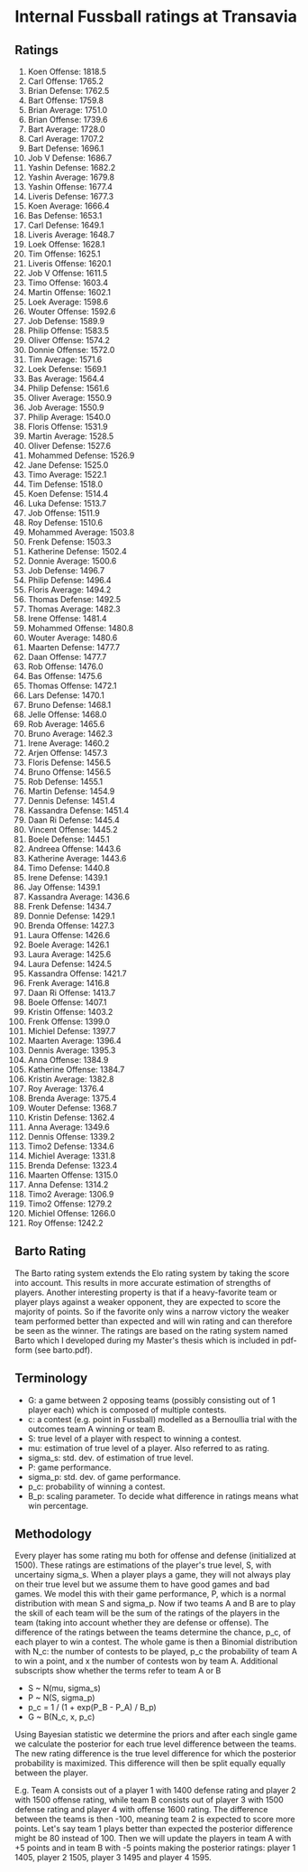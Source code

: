 # Internal Fussball ratings at Transavia
## Ratings
1. Koen Offense: 1818.5 
2. Carl Offense: 1765.2 
3. Brian Defense: 1762.5 
4. Bart Offense: 1759.8 
5. Brian Average: 1751.0 
6. Brian Offense: 1739.6 
7. Bart Average: 1728.0 
8. Carl Average: 1707.2 
9. Bart Defense: 1696.1 
10. Job V Defense: 1686.7 
11. Yashin Defense: 1682.2 
12. Yashin Average: 1679.8 
13. Yashin Offense: 1677.4 
14. Liveris Defense: 1677.3 
15. Koen Average: 1666.4 
16. Bas Defense: 1653.1 
17. Carl Defense: 1649.1 
18. Liveris Average: 1648.7 
19. Loek Offense: 1628.1 
20. Tim Offense: 1625.1 
21. Liveris Offense: 1620.1 
22. Job V Offense: 1611.5 
23. Timo Offense: 1603.4 
24. Martin Offense: 1602.1 
25. Loek Average: 1598.6 
26. Wouter Offense: 1592.6 
27. Job Defense: 1589.9 
28. Philip Offense: 1583.5 
29. Oliver Offense: 1574.2 
30. Donnie Offense: 1572.0 
31. Tim Average: 1571.6 
32. Loek Defense: 1569.1 
33. Bas Average: 1564.4 
34. Philip  Defense: 1561.6 
35. Oliver Average: 1550.9 
36. Job Average: 1550.9 
37. Philip Average: 1540.0 
38. Floris Offense: 1531.9 
39. Martin Average: 1528.5 
40. Oliver Defense: 1527.6 
41. Mohammed Defense: 1526.9 
42. Jane Defense: 1525.0 
43. Timo Average: 1522.1 
44. Tim Defense: 1518.0 
45. Koen Defense: 1514.4 
46. Luka Defense: 1513.7 
47. Job Offense: 1511.9 
48. Roy Defense: 1510.6 
49. Mohammed Average: 1503.8 
50. Frenk  Defense: 1503.3 
51. Katherine Defense: 1502.4 
52. Donnie Average: 1500.6 
53. Job  Defense: 1496.7 
54. Philip Defense: 1496.4 
55. Floris Average: 1494.2 
56. Thomas Defense: 1492.5 
57. Thomas Average: 1482.3 
58. Irene Offense: 1481.4 
59. Mohammed Offense: 1480.8 
60. Wouter Average: 1480.6 
61. Maarten Defense: 1477.7 
62. Daan Offense: 1477.7 
63. Rob Offense: 1476.0 
64. Bas Offense: 1475.6 
65. Thomas Offense: 1472.1 
66. Lars Defense: 1470.1 
67. Bruno Defense: 1468.1 
68. Jelle Offense: 1468.0 
69. Rob Average: 1465.6 
70. Bruno Average: 1462.3 
71. Irene Average: 1460.2 
72. Arjen Offense: 1457.3 
73. Floris Defense: 1456.5 
74. Bruno Offense: 1456.5 
75. Rob Defense: 1455.1 
76. Martin Defense: 1454.9 
77. Dennis Defense: 1451.4 
78. Kassandra Defense: 1451.4 
79. Daan Ri Defense: 1445.4 
80. Vincent Offense: 1445.2 
81. Boele Defense: 1445.1 
82. Andreea Offense: 1443.6 
83. Katherine Average: 1443.6 
84. Timo Defense: 1440.8 
85. Irene Defense: 1439.1 
86. Jay Offense: 1439.1 
87. Kassandra Average: 1436.6 
88. Frenk Defense: 1434.7 
89. Donnie Defense: 1429.1 
90. Brenda Offense: 1427.3 
91. Laura Offense: 1426.6 
92. Boele Average: 1426.1 
93. Laura Average: 1425.6 
94. Laura Defense: 1424.5 
95. Kassandra Offense: 1421.7 
96. Frenk Average: 1416.8 
97. Daan Ri Offense: 1413.7 
98. Boele Offense: 1407.1 
99. Kristin Offense: 1403.2 
100. Frenk Offense: 1399.0 
101. Michiel Defense: 1397.7 
102. Maarten Average: 1396.4 
103. Dennis Average: 1395.3 
104. Anna Offense: 1384.9 
105. Katherine Offense: 1384.7 
106. Kristin Average: 1382.8 
107. Roy Average: 1376.4 
108. Brenda Average: 1375.4 
109. Wouter Defense: 1368.7 
110. Kristin Defense: 1362.4 
111. Anna Average: 1349.6 
112. Dennis Offense: 1339.2 
113. Timo2 Defense: 1334.6 
114. Michiel Average: 1331.8 
115. Brenda Defense: 1323.4 
116. Maarten Offense: 1315.0 
117. Anna Defense: 1314.2 
118. Timo2 Average: 1306.9 
119. Timo2 Offense: 1279.2 
120. Michiel Offense: 1266.0 
121. Roy Offense: 1242.2 

## Barto Rating
The Barto rating system extends the Elo rating system by taking the score into account. This results in more accurate estimation of strengths of players. Another interesting property is that if a heavy-favorite team or player plays against a weaker opponent, they are expected to score the majority of points. So if the favorite only wins a narrow victory the weaker team performed better than expected and will win rating and can therefore be seen as the winner. The ratings are based on the rating system named Barto which I developed during my Master's thesis which is included in pdf-form (see barto.pdf).
## Terminology
- G: a game between 2 opposing teams (possibly consisting out of 1 player each) which is composed of multiple contests.
- c: a contest (e.g. point in Fussball) modelled as a Bernoullia trial with the outcomes team A winning or team B.
- S: true level of a player with respect to winning a contest.
- mu: estimation of true level of a player. Also referred to as rating.
- sigma_s: std. dev. of estimation of true level.
- P: game performance.
- sigma_p: std. dev. of game performance.
- p_c: probability of winning a contest.
- B_p: scaling parameter. To decide what difference in ratings means what win percentage.
## Methodology
Every player has some rating mu both for offense and defense (initialized at 1500). These ratings are estimations of the player's true level, S, with uncertainy sigma_s. When a player plays a game, they will not always play on their true level but we assume them to have good games and bad games. We model this with their game performance, P, which is a normal distribution with mean S and sigma_p. Now if two teams A and B are to play the skill of each team will be the sum of the ratings of the players in the team (taking into account whether they are defense or offense). The difference of the ratings between the teams determine the chance, p_c, of each player to win a contest. The whole game is then a Binomial distribution with N_c: the number of contests to be played, p_c the probability of team A to win a point, and x the number of contests won by team A. Additional subscripts show whether the terms refer to team A or B
- S ~ N(mu, sigma_s)
- P ~ N(S, sigma_p)
- p_c = 1 / (1 + exp(P_B - P_A) / B_p)
- G ~ B(N_c, x, p_c)

Using Bayesian statistic we determine the priors and after each single game we calculate the posterior for each true level difference between the teams. The new rating difference is the true level difference for which the posterior probability is maximized. This difference will then be split equally equally between the player. 

E.g. Team A consists out of a player 1 with 1400 defense rating and player 2 with 1500 offense rating, while team B consists out of player 3 with 1500 defense rating and player 4 with offense 1600 rating. The difference between the teams is then -100, meaning team 2 is expected to score more points. Let's say team 1 plays better than expected the posterior difference might be 80 instead of 100. Then we will update the players in team A with +5 points and in team B with -5 points making the posterior ratings: player 1 1405, player 2 1505, player 3 1495 and player 4 1595.
